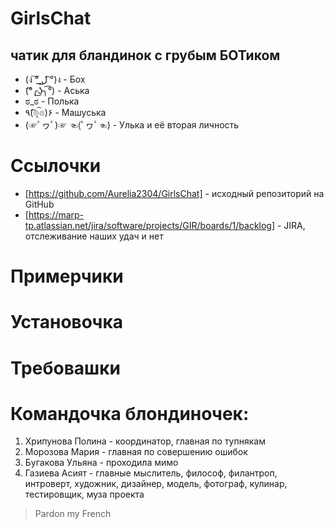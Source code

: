 # GirlsChat
## чатик для бландинок с грубым БОТиком
* (ง ͠° ͟ل͜ ͡°)ง - Бох
* (͡°╭͜ʖ╮͡°) - Аська
* ಠ_ಠ - Полька
* ٩(͡๏̯͡๏)۶ - Машуська
* (☞ﾟヮﾟ)☞ ☜(ﾟヮﾟ☜) - Улька и её вторая личность

# Ссылочки
* [https://github.com/Aurelia2304/GirlsChat] - исходный репозиторий на GitHub
* [https://marp-tp.atlassian.net/jira/software/projects/GIR/boards/1/backlog] - JIRA, отслеживание наших удач и нет

# Примерчики

# Установочка

# Требовашки

# Командочка блондиночек:
1. Хрипунова Полина - координатор, главная по тупнякам
2. Морозова Мария - главная по совершению ошибок
3. Бугакова Ульяна - проходила мимо
4. Газиева Асият - главные мыслитель, философ, филантроп, интроверт, художник, дизайнер, модель, фотограф, кулинар, тестировщик, муза проекта

>Pardon my French
